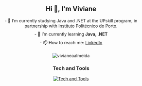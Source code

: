 <h2 align="center">Hi 👋, I'm Viviane</h2>

<div align="center" style="margin-bottom: 20px;">
  <p style="margin: 10px 0;">- 🔭 I’m  currently studying Java and .NET at the UPskill program, in partnership with Instituto Politécnico do Porto.</p>
  <!-->
  <p style="margin: 10px 0;">- 🌱 I’m currently learning <strong>Java, .NET</strong></p><!-->
  <p style="margin: 10px 0;">- 📫 How to reach me: <a href="https://www.linkedin.com/in/viviane-andrade-de-almeida/">LinkedIn</a></p>
</div>

<p align="center">
  <img src="https://github-readme-stats.vercel.app/api/top-langs?username=vivianeaalmeida&show_icons=true&locale=en&layout=compact" alt="vivianeaalmeida" />
</p>

<h3 align="center">Tech and Tools</h3>

<p align="center">
  <a href="https://skillicons.dev">
    <img src="https://skillicons.dev/icons?i=aws,angular,bootstrap,css,html,git,github,mongodb,mysql,firebase,nodejs,python,ts,figma,wordpress" alt="Tech and Tools"/>
  </a>
</p>


